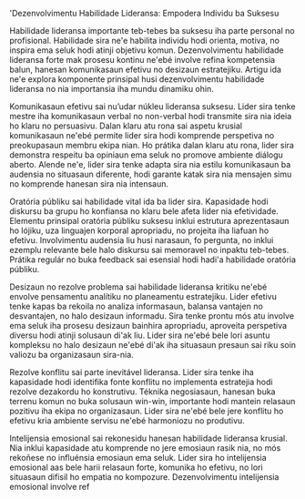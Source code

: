 'Dezenvolvimentu Habilidade Lideransa: Empodera Individu ba Suksesu

Habilidade lideransa importante teb-tebes ba suksesu iha parte personal no profisional. Habilidade sira ne'e habilita individu hodi orienta, motiva, no inspira ema seluk hodi atinji objetivu komun. Dezenvolvimentu habilidade lideransa forte mak prosesu kontinu ne'ebé involve refina kompetensia balun, hanesan komunikasaun efetivu no desizaun estratejiku. Artigu ida ne'e explora komponente prinsipal husi dezenvolvimentu habilidade lideransa no nia importansia iha mundu dinamiku ohin.

Komunikasaun efetivu sai nu’udar núkleu lideransa suksesu. Lider sira tenke mestre iha komunikasaun verbal no non-verbal hodi transmite sira nia ideia ho klaru no persuasivu. Dalan klaru atu rona sai aspetu krusial komunikasaun ne'ebé permite lider sira hodi komprende perspetiva no preokupasaun membru ekipa nian. Ho prátika dalan klaru atu rona, lider sira demonstra respeitu ba opiniaun ema seluk no promove ambiente diálogu aberto. Alende ne'e, lider sira tenke adapta sira nia estilu komunikasaun ba audensia no situasaun diferente, hodi garante katak sira nia mensajen simu no komprende hanesan sira nia intensaun.

Oratória públiku sai habilidade vital ida ba lider sira. Kapasidade hodi diskursu ba grupu ho konfiansa no klaru bele afeta lider nia efetividade. Elementu prinsipal oratória públiku suksesu inklui estrutura aprezentasaun ho lójiku, uza linguajen korporal apropriadu, no projeita iha liafuan ho efetivu. Involvimentu audensia liu husi narasaun, fo pergunta, no inklui ezemplu relevante bele halo diskursu sai memoravel no inpaktu teb-tebes. Prátika regulár no buka feedback sai esensial hodi hadi'a habilidade oratória públiku.

Desizaun no rezolve problema sai habilidade lideransa kritiku ne'ebé envolve pensamentu analítiku no planeamentu estratejiku. Lider efetivu tenke kapas ba rekoila no analiza informasaun, balansa vantajen no desvantajen, no halo desizaun informadu. Sira tenke prontu mós atu involve ema seluk iha prosesu desizaun bainhira apropriadu, aproveita perspetiva diversu hodi atinji solusaun di'ak liu. Lider sira ne'ebé bele lori asuntu kompleksu no halo desizaun ne'ebé di'ak iha situasaun presaun sai riku soin valiozu ba organizasaun sira-nia.

Rezolve konflitu sai parte inevitável lideransa. Lider sira tenke iha kapasidade hodi identifika fonte konflitu no implementa estratejia hodi rezolve dezakordu ho konstrutivu. Téknika negosiasaun, hanesan buka terrenu komun no buka solusaun win-win, importante hodi mantein relasaun pozitivu iha ekipa no organizasaun. Lider sira ne'ebé bele jere konflitu ho efetivu kria ambiente servisu ne'ebé harmoniozu no produtivu.

Intelijensia emosional sai rekonesidu hanesan habilidade lideransa krusial. Nia inklui kapasidade atu komprende no jere emosiaun rasik nia, no mós rekoñese no influénsia emosiaun ema seluk. Lider sira ho intelijensia emosional aas bele harii relasaun forte, komunika ho efetivu, no lori situasaun difisil ho empatia no kompozure. Dezenvolvimentu intelijensia emosional involve ref